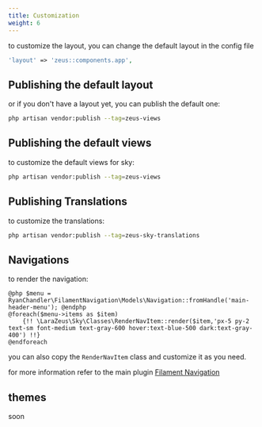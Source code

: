 ```yaml
---
title: Customization
weight: 6
---
```


to customize the layout, you can change the default layout in the config file

```php
'layout' => 'zeus::components.app',
```

## Publishing the default layout

or if you don't have a layout yet, you can publish the default one:

```bash
php artisan vendor:publish --tag=zeus-views
```

## Publishing the default views

to customize the default views for sky:

```bash
php artisan vendor:publish --tag=zeus-views
```

## Publishing Translations

to customize the translations:

```bash
php artisan vendor:publish --tag=zeus-sky-translations
```


## Navigations
to render the navigation:
```
@php $menu = RyanChandler\FilamentNavigation\Models\Navigation::fromHandle('main-header-menu'); @endphp
@foreach($menu->items as $item)
    {!! \LaraZeus\Sky\Classes\RenderNavItem::render($item,'px-5 py-2 text-sm font-medium text-gray-600 hover:text-blue-500 dark:text-gray-400') !!}
@endforeach
```

you can also copy the `RenderNavItem` class and customize it as you need.

for more information refer to the main plugin [Filament Navigation](https://github.com/ryangjchandler/filament-navigation)

## themes
soon
